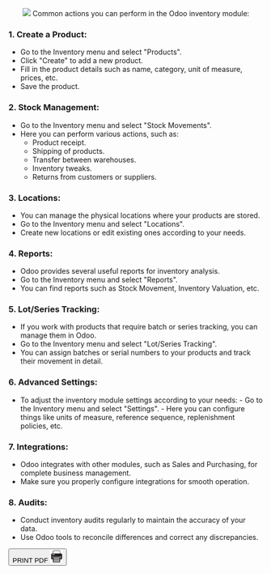 <center>

<span class='titulo'> <img src='actions.png' width='10%' heigth='10%' class='titulo-image'> Common actions you can perform in the Odoo inventory module: </span>
</center>




### 1. Create a Product:

- Go to the Inventory menu and select "Products".
- Click "Create" to add a new product.
- Fill in the product details such as name, category, unit of measure, prices, etc.
- Save the product.

### 2. Stock Management:

   - Go to the Inventory menu and select "Stock Movements".
   - Here you can perform various actions, such as:
      - Product receipt.
      - Shipping of products.
      - Transfer between warehouses.
      - Inventory tweaks.
      - Returns from customers or suppliers.

### 3. Locations:

 - You can manage the physical locations where your products are stored.
 - Go to the Inventory menu and select "Locations".
 - Create new locations or edit existing ones according to your needs.

### 4. Reports:

   - Odoo provides several useful reports for inventory analysis.
   - Go to the Inventory menu and select "Reports".
   - You can find reports such as Stock Movement, Inventory Valuation, etc.

### 5. Lot/Series Tracking:

 - If you work with products that require batch or series tracking, you can manage them in Odoo.
 - Go to the Inventory menu and select "Lot/Series Tracking".
 - You can assign batches or serial numbers to your products and track their movement in detail.

### 6. Advanced Settings:

- To adjust the inventory module settings according to your needs:
      - Go to the Inventory menu and select "Settings".
      - Here you can configure things like units of measure, reference sequence, replenishment policies, etc.

### 7. Integrations:

   - Odoo integrates with other modules, such as Sales and Purchasing, for complete business management.
   - Make sure you properly configure integrations for smooth operation.

### 8. Audits:

 - Conduct inventory audits regularly to maintain the accuracy of your data.
 - Use Odoo tools to reconcile differences and correct any discrepancies.


<button id="printButton">PRINT PDF  <img src='../../print-pdf.png' width='25px' heigth='15px' class='print-image'> </button>
